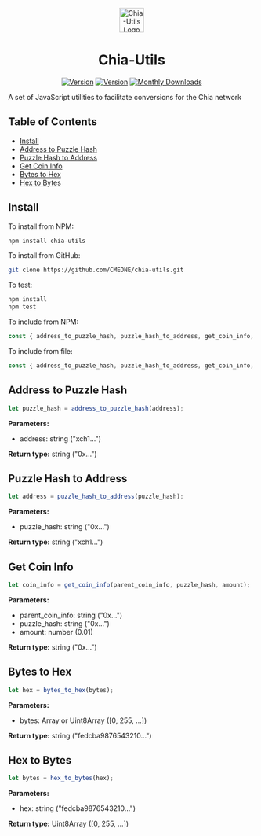 <p align="center">
  <a href="https://chia.togatech.org/" target="_blank" rel="noopener noreferrer">
    <img src="https://chia.togatech.org/favicon.ico" width="50" alt="Chia-Utils Logo">
  </a>
</p>

<h1 align="center">Chia-Utils</h1>
<p align="center">
  <a href="https://www.npmjs.com/package/chia-utils"><img src="https://img.shields.io/npm/v/chia-utils.svg?sanitize=true" alt="Version"></a>
  <a href="https://www.npmjs.com/package/chia-utils"><img src="https://img.shields.io/npm/l/chia-utils.svg?sanitize=true" alt="Version"></a>
  <a href="https://www.npmjs.com/package/chia-utils"><img src="https://img.shields.io/npm/dm/chia-utils.svg?sanitize=true" alt="Monthly Downloads"></a>
</p>

A set of JavaScript utilities to facilitate conversions for the Chia network

## Table of Contents
- [Install](https://github.com/CMEONE/chia-utils#install)
- [Address to Puzzle Hash](https://github.com/CMEONE/chia-utils#address-to-puzzle-hash)
- [Puzzle Hash to Address](https://github.com/CMEONE/chia-utils#puzzle-hash-to-address)
- [Get Coin Info](https://github.com/CMEONE/chia-utils#get-coin-info)
- [Bytes to Hex](https://github.com/CMEONE/chia-utils#get-coin-info)
- [Hex to Bytes](https://github.com/CMEONE/chia-utils#get-coin-info)

## Install
To install from NPM:
```bash
npm install chia-utils
```

To install from GitHub:
```bash
git clone https://github.com/CMEONE/chia-utils.git
```

To test:
```bash
npm install
npm test
```

To include from NPM:
```javascript
const { address_to_puzzle_hash, puzzle_hash_to_address, get_coin_info, bytes_to_hex, hex_to_bytes } = require("chia-utils");
```

To include from file:
```javascript
const { address_to_puzzle_hash, puzzle_hash_to_address, get_coin_info, bytes_to_hex, hex_to_bytes } = require("./chia-utils.js");
```

## Address to Puzzle Hash
```javascript
let puzzle_hash = address_to_puzzle_hash(address);
```
**Parameters:**
- address: string ("xch1...")

**Return type:** string ("0x...")

## Puzzle Hash to Address
```javascript
let address = puzzle_hash_to_address(puzzle_hash);
```
**Parameters:**
- puzzle_hash: string ("0x...")

**Return type:** string ("xch1...")

## Get Coin Info
```javascript
let coin_info = get_coin_info(parent_coin_info, puzzle_hash, amount);
```
**Parameters:**
- parent_coin_info: string ("0x...")
- puzzle_hash: string ("0x...")
- amount: number (0.01)

**Return type:** string ("0x...")

## Bytes to Hex
```javascript
let hex = bytes_to_hex(bytes);
```
**Parameters:**
- bytes: Array or Uint8Array ([0, 255, ...])

**Return type:** string ("fedcba9876543210...")

## Hex to Bytes
```javascript
let bytes = hex_to_bytes(hex);
```
**Parameters:**
- hex: string ("fedcba9876543210...")

**Return type:** Uint8Array ([0, 255, ...])